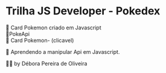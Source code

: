 # Trilha JS Developer - Pokedex

📍 Card Pokemon criado em Javascript<br>
📍PokeApi<br>
📍 Card Pokemon- (clicavel)<br>

📝 Aprendendo a manipular Api em Javascript.<br>

👩‍💻 by Débora Pereira de Oliveira


